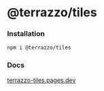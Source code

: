 # @terrazzo/tiles

### Installation

```sh
npm i @terrazzo/tiles
```

### Docs

[terrazzo-tiles.pages.dev](https://terrazzo-tiles.pages.dev)
